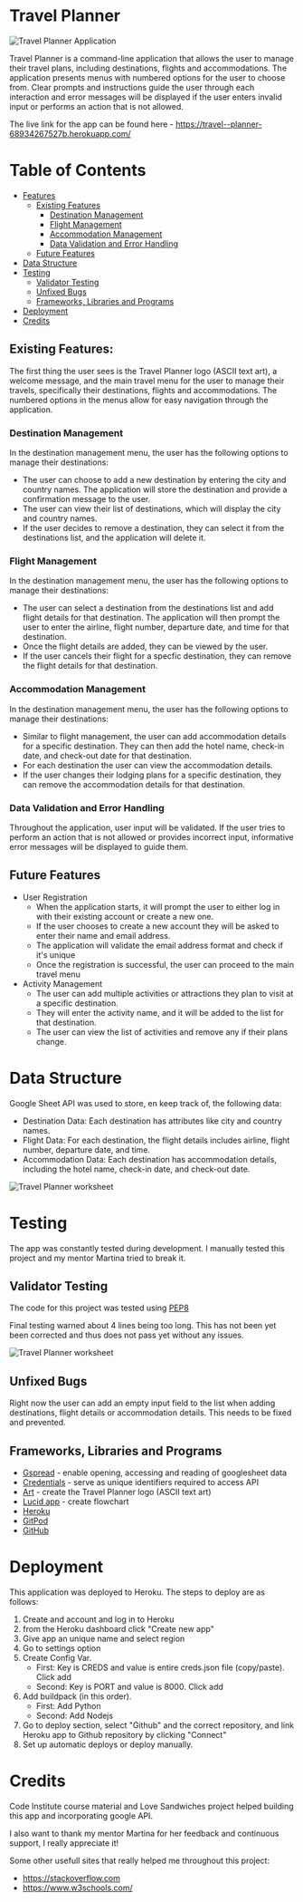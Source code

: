 # **Travel Planner**

![Travel Planner Application](assets/readme-images/tp-application.png)

Travel Planner is a command-line application that allows the user to manage their travel plans, including destinations, flights and accommodations. The application presents menus with numbered options for the user to choose from. Clear prompts and instructions guide the user through each interaction and error messages will be displayed if the user enters invalid input or performs an action that is not allowed.

The live link for the app can be found here - https://travel--planner-68934267527b.herokuapp.com/

# Table of Contents
- [Features](#features)
  - [Existing Features](#existing-features)
    - [Destination Management](#destination-management)
    - [Flight Management](#flight-management)
    - [Accommodation Management](#accommodation-management)
    - [Data Validation and Error Handling](#data-validation-and-error-handling)
  - [Future Features](#future-features)
- [Data Structure](#Googlesheet)
- [Testing](#testing)
  - [Validator Testing](#validator-testing)
  - [Unfixed Bugs](#unfixed-bugs)
  - [Frameworks, Libraries and Programs](frameworks-libraries-and-programs)
- [Deployment](#Deployment)
- [Credits](#Credits)


## Existing Features:
The first thing the user sees is the Travel Planner logo (ASCII text art), a welcome message, and the main travel menu for the user to manage their travels, specifically their destinations, flights and accommodations. The numbered options in the menus allow for easy navigation through the application.


### Destination Management
In the destination management menu, the user has the following options to manage their destinations:
- The user can choose to add a new destination by entering the city and country names. The application will store the destination and provide a confirmation message to the user.
- The user can view their list of destinations, which will display the city and country names.
- If the user decides to remove a destination, they can select it from the destinations list, and the application will delete it.


### Flight Management
In the destination management menu, the user has the following options to manage their destinations:
- The user can select a destination from the destinations list and add flight details for that destination. The application will then prompt the user to enter the airline, flight number, departure date, and time for that destination.
- Once the flight details are added, they can be viewed by the user.
- If the user cancels their flight for a specfic destination, they can remove the flight details for that destination.


### Accommodation Management
In the destination management menu, the user has the following options to manage their destinations:
- Similar to flight management, the user can add accommodation details for a specific destination. They can then add the hotel name, check-in date, and check-out date for that destination.
- For each destination the user can view the accommodation details.
- If the user changes their lodging plans for a specific destination, they can remove the accommodation details for that destination.


### Data Validation and Error Handling
Throughout the application, user input will be validated. If the user tries to perform an action that is not allowed or provides incorrect input, informative error messages will be displayed to guide them.


## Future Features
- User Registration
  - When the application starts, it will prompt the user to either log in with their existing account or create a new one.
  - If the user chooses to create a new account they will be asked to enter their name and email address.
  - The application will validate the email address format and check if it's unique
  - Once the registration is successful, the user can proceed to the main travel menu
- Activity Management
  - The user can add multiple activities or attractions they plan to visit at a specific destination.
  - They will enter the activity name, and it will be added to the list for that destination.
  - The user can view the list of activities and remove any if their plans change.


# Data Structure
Google Sheet API was used to store, en keep track of, the following data:
- Destination Data: Each destination has attributes like city and country names.
- Flight Data: For each destination, the flight details includes airline, flight number, departure date, and time.
- Accommodation Data: Each destination has accommodation details, including the hotel name, check-in date, and check-out date.

![Travel Planner worksheet](assets/readme-images/tp-worksheet.png)


# Testing

The app was constantly tested during development. I manually tested this project and my mentor Martina tried to break it. 

## Validator Testing
The code for this project was tested using [PEP8](https://pep8ci.herokuapp.com/#)

Final testing warned about 4 lines being too long. This has not been yet been corrected and thus does not pass yet without any issues.

![Travel Planner worksheet](assets/readme-images/tp-pep8-python-validator.png)


## Unfixed Bugs

Right now the user can add an empty input field to the list when adding destinations, flight details or accommodation details. This needs to be fixed and prevented.


## Frameworks, Libraries and Programs
- [Gspread](https://docs.gspread.org/en/v5.10.0/) -  enable opening, accessing and reading of googlesheet data
- [Credentials](https://pypi.org/project/credentials/) -  serve as unique identifiers required to access API
- [Art](https://pypi.org/project/art/) -  create the Travel Planner logo (ASCII text art)
- [Lucid app](https://www.lucidchart.com/) - create flowchart
- [Heroku](https://dashboard.heroku.com/)
- [GitPod](https://www.gitpod.io/)
- [GitHub](https://github.com/)


# Deployment
This application was deployed to Heroku. The steps to deploy are as follows:
1. Create and account and log in to Heroku
2. from the Heroku dashboard click "Create new app"
3. Give app an unique name and select region
4. Go to settings option
5. Create Config Var. 
    - First: Key is CREDS and value is entire creds.json file (copy/paste). Click add
    - Second: Key is PORT and value is 8000. Click add
6. Add buildpack (in this order). 
    - First: Add Python
    - Second: Add Nodejs
7. Go to deploy section, select "Github" and the correct repository, and link Heroku app to Github repository by clicking "Connect"
8. Set up automatic deploys or deploy manually.


# Credits

Code Institute course material and Love Sandwiches project helped building this app and incorporating google API.

I also want to thank my mentor Martina for her feedback and continuous support, I really appreciate it!

Some other usefull sites that really helped me throughout this project: 
- https://stackoverflow.com
- https://www.w3schools.com/